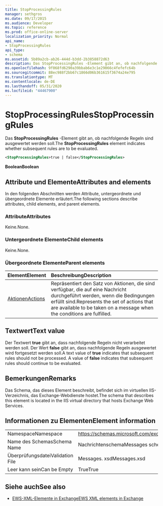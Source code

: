 ```yaml
---
title: StopProcessingRules
manager: sethgros
ms.date: 09/17/2015
ms.audience: Developer
ms.topic: reference
ms.prod: office-online-server
localization_priority: Normal
api_name:
- StopProcessingRules
api_type:
- schema
ms.assetid: 5b89a2cb-ab26-444d-b3dd-2b3858872d63
description: Das StopProcessingRules -Element gibt an, ob nachfolgende Regeln sind ausgewertet werden soll.
ms.openlocfilehash: 9f068fd6290a39bbab6e3c1e29066c4fefefc64b
ms.sourcegitcommit: 88ec988f2bb67c1866d06b361615f3674a24e795
ms.translationtype: MT
ms.contentlocale: de-DE
ms.lasthandoff: 05/31/2020
ms.locfileid: "44467900"
---
```

# <a name="stopprocessingrules"></a><span data-ttu-id="dcf2a-103">StopProcessingRules</span><span class="sxs-lookup"><span data-stu-id="dcf2a-103">StopProcessingRules</span></span>

<span data-ttu-id="dcf2a-104">Das **StopProcessingRules** -Element gibt an, ob nachfolgende Regeln sind ausgewertet werden soll.</span><span class="sxs-lookup"><span data-stu-id="dcf2a-104">The **StopProcessingRules** element indicates whether subsequent rules are to be evaluated.</span></span> 
  
```XML
<StopProcessingRules>true | false</StopProcessingRules>
```

 <span data-ttu-id="dcf2a-105">**Boolean**</span><span class="sxs-lookup"><span data-stu-id="dcf2a-105">**Boolean**</span></span>
## <a name="attributes-and-elements"></a><span data-ttu-id="dcf2a-106">Attribute und Elemente</span><span class="sxs-lookup"><span data-stu-id="dcf2a-106">Attributes and elements</span></span>

<span data-ttu-id="dcf2a-107">In den folgenden Abschnitten werden Attribute, untergeordnete und übergeordnete Elemente erläutert.</span><span class="sxs-lookup"><span data-stu-id="dcf2a-107">The following sections describe attributes, child elements, and parent elements.</span></span>
  
### <a name="attributes"></a><span data-ttu-id="dcf2a-108">Attribute</span><span class="sxs-lookup"><span data-stu-id="dcf2a-108">Attributes</span></span>

<span data-ttu-id="dcf2a-109">Keine.</span><span class="sxs-lookup"><span data-stu-id="dcf2a-109">None.</span></span>
  
### <a name="child-elements"></a><span data-ttu-id="dcf2a-110">Untergeordnete Elemente</span><span class="sxs-lookup"><span data-stu-id="dcf2a-110">Child elements</span></span>

<span data-ttu-id="dcf2a-111">Keine.</span><span class="sxs-lookup"><span data-stu-id="dcf2a-111">None.</span></span>
  
### <a name="parent-elements"></a><span data-ttu-id="dcf2a-112">Übergeordnete Elemente</span><span class="sxs-lookup"><span data-stu-id="dcf2a-112">Parent elements</span></span>

|<span data-ttu-id="dcf2a-113">**Element**</span><span class="sxs-lookup"><span data-stu-id="dcf2a-113">**Element**</span></span>|<span data-ttu-id="dcf2a-114">**Beschreibung**</span><span class="sxs-lookup"><span data-stu-id="dcf2a-114">**Description**</span></span>|
|:-----|:-----|
|[<span data-ttu-id="dcf2a-115">Aktionen</span><span class="sxs-lookup"><span data-stu-id="dcf2a-115">Actions</span></span>](actions.md) <br/> |<span data-ttu-id="dcf2a-116">Repräsentiert den Satz von Aktionen, die sind verfügbar, die auf eine Nachricht durchgeführt werden, wenn die Bedingungen erfüllt sind.</span><span class="sxs-lookup"><span data-stu-id="dcf2a-116">Represents the set of actions that are available to be taken on a message when the conditions are fulfilled.</span></span>  <br/> |
   
## <a name="text-value"></a><span data-ttu-id="dcf2a-117">Textwert</span><span class="sxs-lookup"><span data-stu-id="dcf2a-117">Text value</span></span>

<span data-ttu-id="dcf2a-p101">Der Textwert **true** gibt an, dass nachfolgende Regeln nicht verarbeitet werden soll. Der Wert **false** gibt an, dass nachfolgende Regeln ausgewertet wird fortgesetzt werden soll.</span><span class="sxs-lookup"><span data-stu-id="dcf2a-p101">A text value of **true** indicates that subsequent rules should not be processed. A value of **false** indicates that subsequent rules should continue to be evaluated.</span></span> 
  
## <a name="remarks"></a><span data-ttu-id="dcf2a-120">Bemerkungen</span><span class="sxs-lookup"><span data-stu-id="dcf2a-120">Remarks</span></span>

<span data-ttu-id="dcf2a-121">Das Schema, das dieses Element beschreibt, befindet sich im virtuellen IIS-Verzeichnis, das Exchange-Webdienste hostet.</span><span class="sxs-lookup"><span data-stu-id="dcf2a-121">The schema that describes this element is located in the IIS virtual directory that hosts Exchange Web Services.</span></span>
  
## <a name="element-information"></a><span data-ttu-id="dcf2a-122">Informationen zu Elementen</span><span class="sxs-lookup"><span data-stu-id="dcf2a-122">Element information</span></span>

|||
|:-----|:-----|
|<span data-ttu-id="dcf2a-123">Namespace</span><span class="sxs-lookup"><span data-stu-id="dcf2a-123">Namespace</span></span>  <br/> |https://schemas.microsoft.com/exchange/services/2006/messages  <br/> |
|<span data-ttu-id="dcf2a-124">Name des Schemas</span><span class="sxs-lookup"><span data-stu-id="dcf2a-124">Schema Name</span></span>  <br/> |<span data-ttu-id="dcf2a-125">Nachrichtenschema</span><span class="sxs-lookup"><span data-stu-id="dcf2a-125">Messages schema</span></span>  <br/> |
|<span data-ttu-id="dcf2a-126">Überprüfungsdatei</span><span class="sxs-lookup"><span data-stu-id="dcf2a-126">Validation File</span></span>  <br/> |<span data-ttu-id="dcf2a-127">Messages. xsd</span><span class="sxs-lookup"><span data-stu-id="dcf2a-127">Messages.xsd</span></span>  <br/> |
|<span data-ttu-id="dcf2a-128">Leer kann sein</span><span class="sxs-lookup"><span data-stu-id="dcf2a-128">Can be Empty</span></span>  <br/> |<span data-ttu-id="dcf2a-129">True</span><span class="sxs-lookup"><span data-stu-id="dcf2a-129">True</span></span>  <br/> |
   
## <a name="see-also"></a><span data-ttu-id="dcf2a-130">Siehe auch</span><span class="sxs-lookup"><span data-stu-id="dcf2a-130">See also</span></span>



- [<span data-ttu-id="dcf2a-131">EWS-XML-Elemente in Exchange</span><span class="sxs-lookup"><span data-stu-id="dcf2a-131">EWS XML elements in Exchange</span></span>](ews-xml-elements-in-exchange.md)

